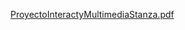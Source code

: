 [ProyectoInteractyMultimediaStanza.pdf](https://github.com/alexthefey/stanzatoscanaplus/files/15136138/ProyectoInteractyMultimediaStanza.pdf)
